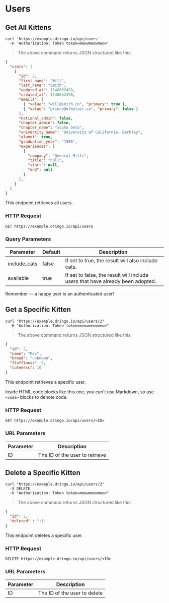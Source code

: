 # Users

## Get All Kittens

```shell
curl 'https://example.dringo.io/api/users'
  -H 'Authorization: Token token=meowmeowmeow'
```

> The above command returns JSON structured like this:

```json
{
  "users": [
    {
      "id": 2,
      "first_name": "Will",
      "last_name": "Smith",
      "updated_at": 1540662498,
      "created_at": 1540662498,
      "emails": [
        { "value": "will@smith.co", "primary": true },
        { "value": "prince@ofbelair.co", "primary": false }
      ],
      "national_admin": false,
      "chapter_admin": false,
      "chapter_name": "alpha beta",
      "university_name": "University of California, Berkley",
      "alumni": true,
      "graduation_year": "1986",
      "experiences": [
        {
          "company": "General Mills",
          "title": "null",
          "start": null,
          "end": null
        }
      ],
    }
  ]
}
```

This endpoint retrieves all users.

### HTTP Request

`GET https://example.dringo.io/api/users`

### Query Parameters

Parameter | Default | Description
--------- | ------- | -----------
include_cats | false | If set to true, the result will also include cats.
available | true | If set to false, the result will include users that have already been adopted.

<aside class="success">
Remember — a happy user is an authenticated user!
</aside>

## Get a Specific Kitten

```shell
curl "https://example.dringo.io/api/users/2"
  -H "Authorization: Token token=meowmeowmeow"
```

> The above command returns JSON structured like this:

```json
{
  "id": 2,
  "name": "Max",
  "breed": "unknown",
  "fluffiness": 5,
  "cuteness": 10
}
```

This endpoint retrieves a specific user.

<aside class="warning">Inside HTML code blocks like this one, you can't use Markdown, so use <code>&lt;code&gt;</code> blocks to denote code.</aside>

### HTTP Request

`GET https://example.dringo.io/api/users/<ID>`

### URL Parameters

Parameter | Description
--------- | -----------
ID | The ID of the user to retrieve

## Delete a Specific Kitten

```shell
curl "https://example.dringo.io/api/users/2"
  -X DELETE
  -H "Authorization: Token token=meowmeowmeow"
```

> The above command returns JSON structured like this:

```json
{
  "id": 2,
  "deleted" : ":("
}
```

This endpoint deletes a specific user.

### HTTP Request

`DELETE https://example.dringo.io/api/users/<ID>`

### URL Parameters

Parameter | Description
--------- | -----------
ID | The ID of the user to delete
